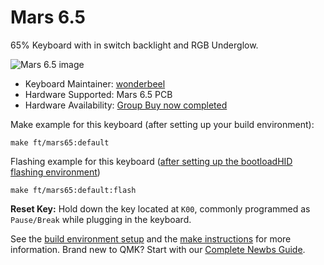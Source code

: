 # Mars 6.5

65% Keyboard with in switch backlight and RGB Underglow. 

![Mars 6.5 image](https://i.imgur.com/cg5qADrh.jpg)

* Keyboard Maintainer: [wonderbeel](https://github.com/wonderbeel)
* Hardware Supported: Mars 6.5 PCB
* Hardware Availability: [Group Buy now completed](https://geekhack.org/index.php?topic=98601.0)

Make example for this keyboard (after setting up your build environment):

    make ft/mars65:default

Flashing example for this keyboard ([after setting up the bootloadHID flashing environment](https://docs.qmk.fm/#/flashing_bootloadhid))

    make ft/mars65:default:flash

**Reset Key:** Hold down the key located at `K00`, commonly programmed as `Pause/Break` while plugging in the keyboard.

See the [build environment setup](https://docs.qmk.fm/#/getting_started_build_tools) and the [make instructions](https://docs.qmk.fm/#/getting_started_make_guide) for more information. Brand new to QMK? Start with our [Complete Newbs Guide](https://docs.qmk.fm/#/newbs).
